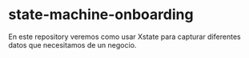 # state-machine-onboarding
En este repository veremos como usar Xstate para capturar diferentes datos que necesitamos de un negocio.

